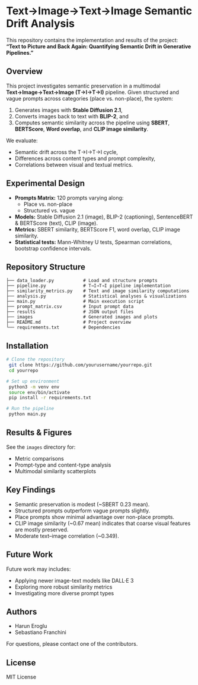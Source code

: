 # Text→Image→Text→Image Semantic Drift Analysis

This repository contains the implementation and results of the project:
**“Text to Picture and Back Again: Quantifying Semantic Drift in Generative Pipelines.”**

## Overview

This project investigates semantic preservation in a multimodal **Text→Image→Text→Image (T→I→T→I)** pipeline. Given structured and vague prompts across categories (place vs. non-place), the system:

1. Generates images with **Stable Diffusion 2.1**,
2. Converts images back to text with **BLIP-2**, and
3. Computes semantic similarity across the pipeline using **SBERT**, **BERTScore**, **Word overlap**, and **CLIP image similarity**.

We evaluate:

* Semantic drift across the T→I→T→I cycle,
* Differences across content types and prompt complexity,
* Correlations between visual and textual metrics.

## Experimental Design

* **Prompts Matrix:** 120 prompts varying along:
  * Place vs. non-place
  * Structured vs. vague
* **Models:** Stable Diffusion 2.1 (image), BLIP-2 (captioning), SentenceBERT & BERTScore (text), CLIP (image).
* **Metrics:** SBERT similarity, BERTScore F1, word overlap, CLIP image similarity.
* **Statistical tests:** Mann-Whitney U tests, Spearman correlations, bootstrap confidence intervals.

## Repository Structure

```
├── data_loader.py           # Load and structure prompts
├── pipeline.py              # T→I→T→I pipeline implementation
├── similarity_metrics.py    # Text and image similarity computations
├── analysis.py              # Statistical analyses & visualizations
├── main.py                  # Main execution script
├── prompt_matrix.csv        # Input prompt data
├── results                  # JSON output files
├── images                   # Generated images and plots
├── README.md                # Project overview
└── requirements.txt         # Dependencies
```

## Installation

```bash
# Clone the repository
 git clone https://github.com/yourusername/yourrepo.git
 cd yourrepo

# Set up environment
 python3 -m venv env
 source env/bin/activate
 pip install -r requirements.txt

# Run the pipeline
 python main.py
```

## Results & Figures

See the `images` directory for:

* Metric comparisons
* Prompt-type and content-type analysis
* Multimodal similarity scatterplots

## Key Findings

* Semantic preservation is modest (\~SBERT 0.23 mean).
* Structured prompts outperform vague prompts slightly.
* Place prompts show minimal advantage over non-place prompts.
* CLIP image similarity (\~0.67 mean) indicates that coarse visual features are mostly preserved.
* Moderate text–image correlation (\~0.349).

## Future Work

Future work may includes:

* Applying newer image-text models like DALL·E 3
* Exploring more robust similarity metrics
* Investigating more diverse prompt types

## Authors

- Harun Eroglu
- Sebastiano Franchini

For questions, please contact one of the contributors.

## License

MIT License
